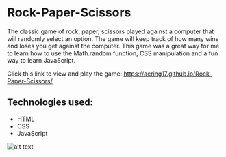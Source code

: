 # Rock-Paper-Scissors
The classic game of rock, paper, scissors played against a computer that will randomly select an option.
The game will keep track of how many wins and loses you get against the computer.
This game was a great way for me to learn how to use the Math.random function, CSS manipulation and a fun way to learn JavaScript.

Click this link to view and play the game: https://acring17.github.io/Rock-Paper-Scissors/


## Technologies used:
* HTML
* CSS
* JavaScript

![alt text](https://github.com/ACring17/Project-Portfolio/blob/main/images/project-rock-paper-scissors.jpeg)
